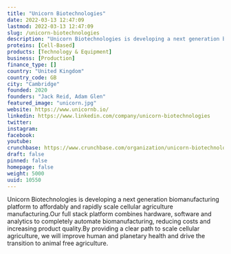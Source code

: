 ```yaml
---
title: "Unicorn Biotechnologies"
date: 2022-03-13 12:47:09
lastmod: 2022-03-13 12:47:09
slug: /unicorn-biotechnologies
description: "Unicorn Biotechnologies is developing a next generation biomanufacturing platform to affordably and rapidly scale cellular agriculture manufacturing.Our full stack platform combines hardware, software and analytics to completely automate biomanufacturing, reducing costs and increasing product quality.By providing a clear path to scale cellular agriculture, we will improve human and planetary health and drive the transition to animal free agriculture."
proteins: [Cell-Based]
products: [Technology & Equipment]
business: [Production]
finance_type: []
country: "United Kingdom"
country_code: GB
city: "Cambridge"
founded: 2020
founders: "Jack Reid, Adam Glen"
featured_image: "unicorn.jpg"
website: https://www.unicornb.io/
linkedin: https://www.linkedin.com/company/unicorn-biotechnologies
twitter: 
instagram: 
facebook: 
youtube: 
crunchbase: https://www.crunchbase.com/organization/unicorn-biotechnologies
draft: false
pinned: false
homepage: false
weight: 5000
uuid: 10550
---
```

Unicorn Biotechnologies is developing a next generation biomanufacturing platform to affordably and rapidly scale cellular agriculture manufacturing.Our full stack platform combines hardware, software and analytics to completely automate biomanufacturing, reducing costs and increasing product quality.By providing a clear path to scale cellular agriculture, we will improve human and planetary health and drive the transition to animal free agriculture.
